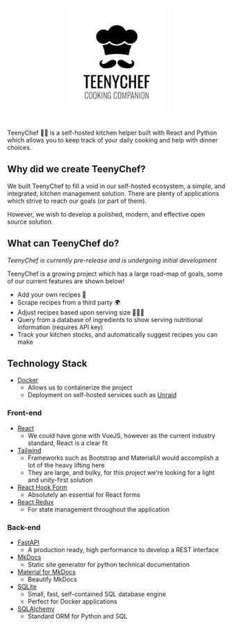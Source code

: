 <div align="center">
  <img src="./client/src/assets/logo.png" width="250"/>
</div>

<br />

TeenyChef 👨‍🍳 is a self-hosted kitchen helper built with React and Python which allows you to keep track of your daily cooking and help with dinner choices.

## Why did we create TeenyChef?

We built TeenyChef to fill a void in our self-hosted ecosystem, a simple, and integrated, kitchen management solution. There are plenty of applications which strive to reach our goals (or part of them).

However, we wish to develop a polished, modern, and effective open source solution.

## What can TeenyChef do?

<i>TeenyChef is currently pre-release and is undergoing initial development</i>

TeenyChef is a growing project which has a large road-map of goals, some of our current features are shown below!

- Add your own recipes 🌮
- Scrape recipes from a third party 🌍
- Adjust recipes based upon serving size 👨‍👨‍👧
- Query from a database of ingredients to show serving nutritional information (requires API key)
- Track your kitchen stocks, and automatically suggest recipes you can make

## Technology Stack

- [Docker](https://www.docker.com/)
  - Allows us to containerize the project
  - Deployment on self-hosted services such as [Unraid](https://unraid.net/)

### Front-end

- [React](https://reactjs.org/)
  - We could have gone with VueJS, however as the current industry standard, React is a clear fit
- [Tailwind](https://tailwindcss.com/)
  - Frameworks such as Bootstrap and MaterialUI would accomplish a lot of the heavy lifting here
  - They are large, and bulky, for this project we're looking for a light and unity-first solution
- [React Hook Form](https://react-hook-form.com/)
  - Absolutely an essential for React forms
- [React Redux](https://github.com/reduxjs/react-redux)
  - For state management throughout the application

### Back-end

- [FastAPI](https://github.com/tiangolo/fastapi)
  - A production ready, high performance to develop a REST interface
- [MkDocs](https://www.mkdocs.org/)
  - Static site generator for python technical documentation
- [Material for MkDocs](https://squidfunk.github.io/mkdocs-material/)
  - Beautify MkDocs
- [SQLite](https://www.sqlite.org/index.html)
  - Small, fast, self-contained SQL database engine
  - Perfect for Docker applications
- [SQLAlchemy](https://www.sqlalchemy.org/)
  - Standard ORM for Python and SQL
